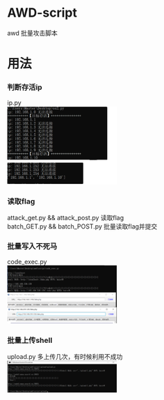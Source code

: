 # AWD-script
awd 批量攻击脚本

<h1>用法</h1>
<h3>判断存活ip</h3>
ip.py<br>
<img src="https://github.com/Master-0-0/AWD-script/blob/main/image/1.png" width="50%" height="50%" />
<h3>读取flag</h3>
attack_get.py && attack_post.py 读取flag<br>
batch_GET.py && batch_POST.py 批量读取flag并提交<br>
<h3>批量写入不死马</h3>
code_exec.py<br>
<img src="https://github.com/Master-0-0/AWD-script/blob/main/image/2.png" width="50%" height="50%" />
<h3>批量上传shell</h3>
upload.py
多上传几次，有时候利用不成功<br>
<img src="https://github.com/Master-0-0/AWD-script/blob/main/image/3.png" width="50%" height="50%" />
